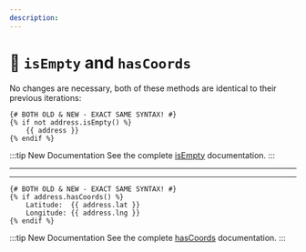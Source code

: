 ```yaml
---
description:
---
```


# 🔧 `isEmpty` and `hasCoords`

<update-message/>

No changes are necessary, both of these methods are identical to their previous iterations:

```twig
{# BOTH OLD & NEW - EXACT SAME SYNTAX! #}
{% if not address.isEmpty() %}
    {{ address }}
{% endif %}
```

:::tip New Documentation
See the complete [isEmpty](/models/address-model/#isempty) documentation.
:::

---
---

```twig
{# BOTH OLD & NEW - EXACT SAME SYNTAX! #}
{% if address.hasCoords() %}
    Latitude:  {{ address.lat }}
    Longitude: {{ address.lng }}
{% endif %}
```

:::tip New Documentation
See the complete [hasCoords](/models/location-model/#hascoords) documentation.
:::
